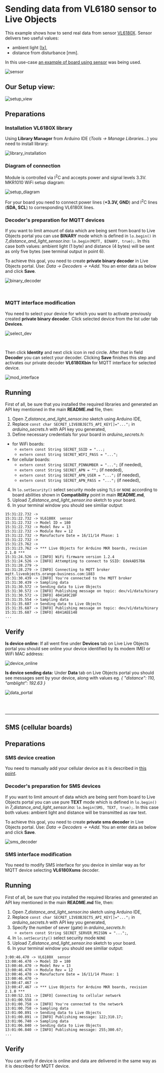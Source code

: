 # Sending data from VL6180 sensor to Live Objects

This example shows how to send real data from sensor [VL6180X](https://www.st.com/resource/en/datasheet/vl6180x.pdf). Sensor delivers two useful values:
- ambient light [[lx](https://en.wikipedia.org/wiki/Lux)],
- distance from disturbance [mm].

In this use-case [an example of board using sensor](https://kamami.pl/en/kamod-kamami-peripheral-modules/559362-kamodvl6180x-a-module-with-distance-gesture-and-als-sensor.html) was being used.

![sensor](img/KAmodVL6180X_module.png)

## Our Setup view: 

![setup_view](img/setup_view.jpg)

## Preparations
### Installation VL6180X library
Using **Library Manager** from Arduino IDE (*Tools -> Manage Libraries...*) you need to install library:

![library_installation](img/VL6180X_libr.png)

### Diagram of connection
Module is controlled via I<sup>2</sup>C and accepts power and signal levels 3.3V.
MKR1010 WiFi setup diagram: 

![setup_diagram](img/setup_diagram.png)

For your board you need to connect power lines (**+3.3V, GND**) and I<sup>2</sup>C lines (**SDA, SCL**) to corresponding VL6180X lines.

### Decoder's preparation for MQTT devices
If you want to limit amount of data which are being sent from board to Live Objects portal you can use **BINARY** mode which is defined in ```lo.begin()``` in *7_distance_and_light_sensor.ino*: ```lo.begin(MQTT, BINARY, true);```. In this case both values: ambient light (1 byte) and distance (4 bytes) will be sent as only five bytes (see terminal output in point 6).

To achieve this goal, you need to create **private binary decoder** in Live Objects portal. Use: *Data -> Decoders -> +Add*. You an enter data as below and click **Save**.

![binary_decoder](img/binary_decoder.png)

<br>

### MQTT interface modification

You need to select your device for which you want to activate previously created **private binary decoder**. Click selected device from the list uder tab **Devices**.

![select_dev](img/select_device_1.png)

<br>

Then click **Identity** and next click icon in red circle. After that in field **Decoder** you can select your decoder. Clicking **Save** finishes this step and activates our private decoder **VL6180Xbin** for MQTT interface for selected device.

![mod_interface](img/mod_interface_1.png)

## Running
First of all, be sure that you installed the required libraries and generated an API key mentioned in the main **README.md** file, then:
1. Open *7_distance_and_light_sensor.ino* sketch using Arduino IDE,
2. Replace ```const char SECRET_LIVEOBJECTS_API_KEY[]="...";``` in *arduino_secrets.h* with API key you generated,
3. Define necessary credentials for your board in *arduino_secrets.h*:
- for WiFi boards: 
    - ```extern const String SECRET_SSID = "...;```
    - ```extern const String SECRET_WIFI_PASS = "...";```
- for cellular boards:
    - ```extern const String SECRET_PINNUMBER = "...";``` (if needed),
    - ```extern const String SECRET_APN = "";``` (if needed),
    - ```extern const String SECRET_APN_USER = "...";``` (if needed),
    - ```extern const String SECRET_APN_PASS = "...";```   (if needed),
4. In ```lo.setSecurity()``` select security mode using ```TLS``` or ```NONE``` according to board abilities shown in **Compatibility** point in main **README.md**,
5. Upload *7_distance_and_light_sensor.ino* sketch to your board.
6. In your terminal window you should see similiar output:

```
15:31:22.732 -> 
15:31:22.732 -> VL6180X  sensor
15:31:22.732 -> Model ID = 180
15:31:22.732 -> Model Rev = 13
15:31:22.732 -> Module Rev = 12
15:31:22.732 -> Manufacture Date = 16/11/14 Phase: 1
15:31:22.732 -> 
15:31:23.762 -> 
15:31:23.762 -> *** Live Objects for Arduino MKR boards, revision 2.1.0 ***
15:31:24.526 -> [INFO] WiFi firmware version 1.2.4
15:31:24.526 -> [INFO] Attempting to connect to SSID: EdekAD57BA
15:31:28.279 -> 
15:31:28.279 -> [INFO] Connecting to MQTT broker mqtt.liveobjects.orange-business.com:1883
15:31:30.439 -> [INFO] You're connected to the MQTT broker
15:31:30.439 -> Sampling data
15:31:30.572 -> Sending data to Live Objects
15:31:30.572 -> [INFO] Publishing message on topic: dev/v1/data/binary
15:31:30.572 -> [INFO] 4041A9C28F
15:31:35.554 -> Sampling data
15:31:35.687 -> Sending data to Live Objects
15:31:35.687 -> [INFO] Publishing message on topic: dev/v1/data/binary
15:31:35.687 -> [INFO] 4841AEE148
...
```

## Verify
**Is device online:**
If all went fine under **Devices** tab on Live Live Objects portal you should see online your device identified by its modem IMEI or WiFi MAC address:

![device_online](img/device_online.png)

**Is device sending data:**
Under **Data** tab on Live Objects portal you should see messages sent by your device, along with values eg. *{ "distance": 110, "amblight": 192.63 }*

![data_portal](img/data_portal.png)

<br><br>

***
## SMS (cellular boards)

## Preparations

### SMS device creation
You need to manually add your cellular device as it is described in [this point](../6_sms_send_data/README.md).

### Decoder's preparation for SMS devices
If you want to limit amount of data which are being sent from board to Live Objects portal you can use pure **TEXT** mode which is defined in ```lo.begin()``` in *7_distance_and_light_sensor.ino*: ```lo.begin(SMS, TEXT, true);```. In this case both values: ambient light and distance will be transmitted as raw text.

To achieve this goal, you need to create **private sms decoder** in Live Objects portal. Use: *Data -> Decoders -> +Add*. You an enter data as below and click **Save**.

![sms_decoder](img/sms_decoder.png)

### SMS interface modification

You need to modify SMS interface for you device in similar way as for MQTT device selecting **VL6180Xsms** decoder.

## Running
First of all, be sure that you installed the required libraries and generated an API key mentioned in the main **README.md** file, then:
1. Open *7_distance_and_light_sensor.ino* sketch using Arduino IDE,
2. Replace ```const char SECRET_LIVEOBJECTS_API_KEY[]="...";``` in *arduino_secrets.h* with API key you generated,
3. Specify the number of sever (gate) in *arduino_secrets.h*:
    - ```extern const String SECRET_SERVER_MSISDN = "...";```,
4. In ```lo.setSecurity()``` select security mode ```NONE```
5. Upload *7_distance_and_light_sensor.ino* sketch to your board.
6. In your terminal window you should see similiar output:

```
3:00:46.470 -> VL6180X  sensor
13:00:46.470 -> Model ID = 180
13:00:46.470 -> Model Rev = 13
13:00:46.470 -> Module Rev = 12
13:00:46.470 -> Manufacture Date = 16/11/14 Phase: 1
13:00:46.470 -> 
13:00:47.467 -> 
13:00:47.467 -> *** Live Objects for Arduino MKR boards, revision 2.1.0 ***
13:00:52.151 -> [INFO] Connecting to cellular network
13:01:00.558 -> 
13:01:00.758 -> [INFO] You're connected to the network
13:01:00.758 -> Sampling data
13:01:00.891 -> Sending data to Live Objects
13:01:00.891 -> [INFO] Publishing message: 122;310.17;
13:01:06.740 -> Sampling data
13:01:06.840 -> Sending data to Live Objects
13:01:06.840 -> [INFO] Publishing message: 255;300.67;
...
```

## Verify

You can verify if device is online and data are delivered in the same way as it is described for MQTT device.
